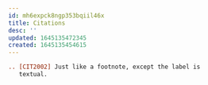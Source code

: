 ```yaml
---
id: mh6expck8ngp353bqiil46x
title: Citations
desc: ''
updated: 1645135472345
created: 1645135454615
---
```


```rst
.. [CIT2002] Just like a footnote, except the label is
   textual.
```
